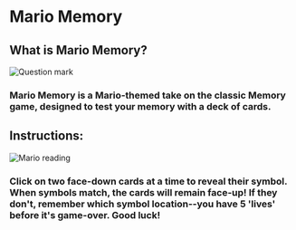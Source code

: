 # Mario Memory

## What is Mario Memory?

![Question mark](https://pics.me.me/thumb_2-mario-bros-question-mark-box-coin-candies-display-sour-54064620.png)

### Mario Memory is a Mario-themed take on the classic Memory game, designed to test your memory with a deck of cards.

## Instructions:

![Mario reading](https://i0.wp.com/www.infendo.com/wp-content/uploads/2012/01/paper_mario_reading_map_preview.png?resize=256%2C256)

### Click on two face-down cards at a time to reveal their symbol. When symbols match, the cards will remain face-up! If they don't, remember which symbol location--you have 5 'lives' before it's game-over. Good luck!